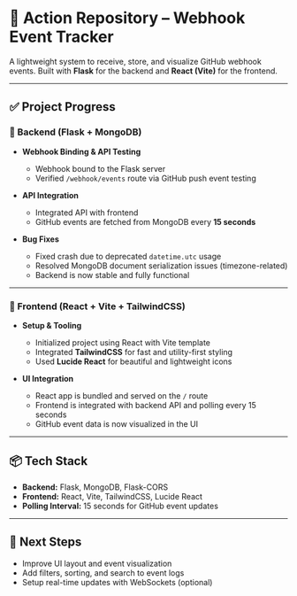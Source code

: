 # 🧩 Action Repository – Webhook Event Tracker

A lightweight system to receive, store, and visualize GitHub webhook events. Built with **Flask** for the backend and **React (Vite)** for the frontend.

---

## ✅ Project Progress

### 🔧 Backend (Flask + MongoDB)

- **Webhook Binding & API Testing**
  - Webhook bound to the Flask server
  - Verified `/webhook/events` route via GitHub push event testing

- **API Integration**
  - Integrated API with frontend
  - GitHub events are fetched from MongoDB every **15 seconds**

- **Bug Fixes**
  - Fixed crash due to deprecated `datetime.utc` usage
  - Resolved MongoDB document serialization issues (timezone-related)
  - Backend is now stable and fully functional

---

### 🎨 Frontend (React + Vite + TailwindCSS)

- **Setup & Tooling**
  - Initialized project using React with Vite template
  - Integrated **TailwindCSS** for fast and utility-first styling
  - Used **Lucide React** for beautiful and lightweight icons

- **UI Integration**
  - React app is bundled and served on the `/` route
  - Frontend is integrated with backend API and polling every 15 seconds
  - GitHub event data is now visualized in the UI

---

## 📦 Tech Stack

- **Backend:** Flask, MongoDB, Flask-CORS
- **Frontend:** React, Vite, TailwindCSS, Lucide React
- **Polling Interval:** 15 seconds for GitHub event updates

---

## 🚧 Next Steps

- Improve UI layout and event visualization
- Add filters, sorting, and search to event logs
- Setup real-time updates with WebSockets (optional)
